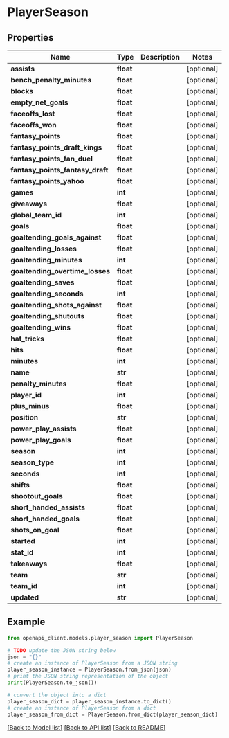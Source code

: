 # PlayerSeason


## Properties

Name | Type | Description | Notes
------------ | ------------- | ------------- | -------------
**assists** | **float** |  | [optional] 
**bench_penalty_minutes** | **float** |  | [optional] 
**blocks** | **float** |  | [optional] 
**empty_net_goals** | **float** |  | [optional] 
**faceoffs_lost** | **float** |  | [optional] 
**faceoffs_won** | **float** |  | [optional] 
**fantasy_points** | **float** |  | [optional] 
**fantasy_points_draft_kings** | **float** |  | [optional] 
**fantasy_points_fan_duel** | **float** |  | [optional] 
**fantasy_points_fantasy_draft** | **float** |  | [optional] 
**fantasy_points_yahoo** | **float** |  | [optional] 
**games** | **int** |  | [optional] 
**giveaways** | **float** |  | [optional] 
**global_team_id** | **int** |  | [optional] 
**goals** | **float** |  | [optional] 
**goaltending_goals_against** | **float** |  | [optional] 
**goaltending_losses** | **float** |  | [optional] 
**goaltending_minutes** | **int** |  | [optional] 
**goaltending_overtime_losses** | **float** |  | [optional] 
**goaltending_saves** | **float** |  | [optional] 
**goaltending_seconds** | **int** |  | [optional] 
**goaltending_shots_against** | **float** |  | [optional] 
**goaltending_shutouts** | **float** |  | [optional] 
**goaltending_wins** | **float** |  | [optional] 
**hat_tricks** | **float** |  | [optional] 
**hits** | **float** |  | [optional] 
**minutes** | **int** |  | [optional] 
**name** | **str** |  | [optional] 
**penalty_minutes** | **float** |  | [optional] 
**player_id** | **int** |  | [optional] 
**plus_minus** | **float** |  | [optional] 
**position** | **str** |  | [optional] 
**power_play_assists** | **float** |  | [optional] 
**power_play_goals** | **float** |  | [optional] 
**season** | **int** |  | [optional] 
**season_type** | **int** |  | [optional] 
**seconds** | **int** |  | [optional] 
**shifts** | **float** |  | [optional] 
**shootout_goals** | **float** |  | [optional] 
**short_handed_assists** | **float** |  | [optional] 
**short_handed_goals** | **float** |  | [optional] 
**shots_on_goal** | **float** |  | [optional] 
**started** | **int** |  | [optional] 
**stat_id** | **int** |  | [optional] 
**takeaways** | **float** |  | [optional] 
**team** | **str** |  | [optional] 
**team_id** | **int** |  | [optional] 
**updated** | **str** |  | [optional] 

## Example

```python
from openapi_client.models.player_season import PlayerSeason

# TODO update the JSON string below
json = "{}"
# create an instance of PlayerSeason from a JSON string
player_season_instance = PlayerSeason.from_json(json)
# print the JSON string representation of the object
print(PlayerSeason.to_json())

# convert the object into a dict
player_season_dict = player_season_instance.to_dict()
# create an instance of PlayerSeason from a dict
player_season_from_dict = PlayerSeason.from_dict(player_season_dict)
```
[[Back to Model list]](../README.md#documentation-for-models) [[Back to API list]](../README.md#documentation-for-api-endpoints) [[Back to README]](../README.md)


